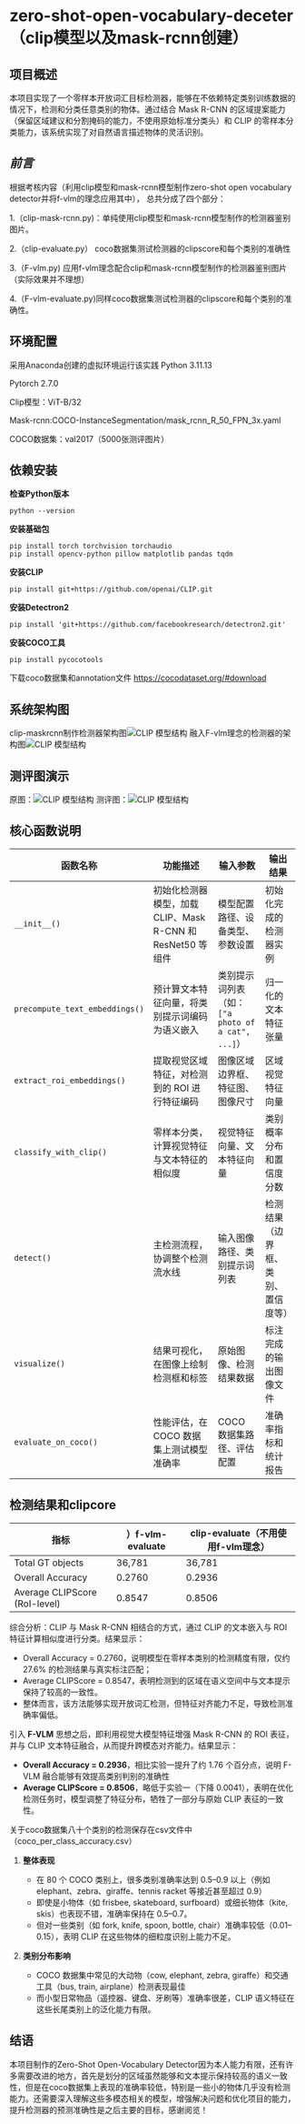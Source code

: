 ﻿# zero-shot-open-vocabulary-deceter（clip模型以及mask-rcnn创建）


## 项目概述

本项目实现了一个零样本开放词汇目标检测器，能够在不依赖特定类别训练数据的情况下，检测和分类任意类别的物体。通过结合 Mask R-CNN 的区域提案能力（保留区域建议和分割掩码的能力，不使用原始标准分类头）和 CLIP 的零样本分类能力，该系统实现了对自然语言描述物体的灵活识别。


## *前言*

根据考核内容（利用clip模型和mask-rcnn模型制作zero-shot open vocabulary detector并将f-vlm的理念应用其中）， 总共分成了四个部分：

1.（clip-mask-rcnn.py)：单纯使用clip模型和mask-rcnn模型制作的检测器鉴别图片。

2.（clip-evaluate.py） coco数据集测试检测器的clipscore和每个类别的准确性

3.（F-vlm.py) 应用f-vlm理念配合clip和mask-rcnn模型制作的检测器鉴别图片（实际效果并不理想）

4.（F-vlm-evaluate.py)同样coco数据集测试检测器的clipscore和每个类别的准确性。




## 环境配置
采用Anaconda创建的虚拟环境运行该实践
Python 3.11.13

Pytorch 2.7.0

Clip模型：ViT-B/32

Mask-rcnn:COCO-InstanceSegmentation/mask_rcnn_R_50_FPN_3x.yaml

COCO数据集：val2017（5000张测评图片）

## 依赖安装
**检查Python版本**

    python --version

 **安装基础包**

    pip install torch torchvision torchaudio
    pip install opencv-python pillow matplotlib pandas tqdm

**安装CLIP**

    pip install git+https://github.com/openai/CLIP.git

 **安装Detectron2**

    pip install 'git+https://github.com/facebookresearch/detectron2.git'

**安装COCO工具**

    pip install pycocotools

下载coco数据集和annotation文件
https://cocodataset.org/#download


## 系统架构图
clip-maskrcnn制作检测器架构图![CLIP 模型结构](image/clip-maskrcnn.png)
融入F-vlm理念的检测器的架构图![CLIP 模型结构](image/F-vlm.png)

## 测评图演示
原图：![CLIP 模型结构](image/animal.png)
测评图：![CLIP 模型结构](image/zero_shot_results.png)

## 核心函数说明
| 函数名称 | 功能描述 | 输入参数 | 输出结果 |
|----------|----------|----------|----------|
| `__init__()` | 初始化检测器模型，加载 CLIP、Mask R-CNN 和 ResNet50 等组件 | 模型配置路径、设备类型、参数设置 | 初始化完成的检测器实例 |
| `precompute_text_embeddings()` | 预计算文本特征向量，将类别提示词编码为语义嵌入 | 类别提示词列表（如：`["a photo of a cat", ...]`） | 归一化的文本特征张量 |
| `extract_roi_embeddings()` | 提取视觉区域特征，对检测到的 ROI 进行特征编码 | 图像区域边界框、特征图、图像尺寸 | 区域视觉特征向量 |
| `classify_with_clip()` | 零样本分类，计算视觉特征与文本特征的相似度 | 视觉特征向量、文本特征向量 | 类别概率分布和置信度分数 |
| `detect()` | 主检测流程，协调整个检测流水线 | 输入图像路径、类别提示词列表 | 检测结果（边界框、类别、置信度等） |
| `visualize()` | 结果可视化，在图像上绘制检测框和标签 | 原始图像、检测结果数据 | 标注完成的输出图像文件 |
| `evaluate_on_coco()` | 性能评估，在 COCO 数据集上测试模型准确率 | COCO 数据集路径、评估配置 | 准确率指标和统计报告 |


## 检测结果和clipcore

| 指标 | ）f-vlm-evaluate | clip-evaluate（不用使用f-vlm理念） |
|------|--------|--------|
| Total GT objects | 36,781 | 36,781 |
| Overall Accuracy | 0.2760 | 0.2936 |
| Average CLIPScore (RoI-level) | 0.8547 | 0.8506 |
综合分析：CLIP 与 Mask R-CNN 相结合的方式，通过 CLIP 的文本嵌入与 ROI 特征计算相似度进行分类。结果显示：
-   Overall Accuracy = 0.2760，说明模型在零样本类别的检测精度有限，仅约 27.6% 的检测结果与真实标注匹配；
-   Average CLIPScore = 0.8547，表明检测到的区域在语义空间中与文本提示保持了较高的一致性。
-   
    整体而言，该方法能够实现开放词汇检测，但特征对齐能力不足，导致检测准确率偏低。
    
引入 **F-VLM** 思想之后，即利用视觉大模型特征增强 Mask R-CNN 的 ROI 表征，并与 CLIP 文本特征融合，从而提升跨模态对齐能力。结果显示：

-   ****Overall Accuracy = 0.2936****，相比实验一提升了约 1.76 个百分点，说明 F-VLM 融合能够有效提高类别判别的准确性
-   ****Average CLIPScore = 0.8506****，略低于实验一（下降 0.0041），表明在优化检测任务时，模型调整了特征分布，牺牲了一部分与原始 CLIP 表征的一致性。

关于coco数据集八十个类别的检测保存在csv文件中（coco_per_class_accuracy.csv）
1.  **整体表现**
    
    - 在 80 个 COCO 类别上，很多类别准确率达到 0.5–0.9 以上（例如 elephant、zebra、giraffe、tennis racket 等接近甚至超过 0.9）
    -   即使是小物体（如 frisbee, skateboard, surfboard）或细长物体（kite, skis）也表现不错，准确率保持在 0.5–0.7。
    -   但对一些类别（如 fork, knife, spoon, bottle, chair）准确率较低（0.01–0.15），表明 CLIP 在这些物体的细粒度识别上能力不足。
2.  **类别分布影响**
    -   COCO 数据集中常见的大动物（cow, elephant, zebra, giraffe）和交通工具（bus, train, airplane）检测表现最佳
    -   而小型日常物品（遥控器、键盘、牙刷等）准确率很差，CLIP 语义特征在这些长尾类别上的泛化能力有限。
## 结语
本项目制作的Zero-Shot Open-Vocabulary Detector因为本人能力有限，还有许多需要改进的地方，首先是划分的区域虽然能够和文本提示保持较高的语义一致性，但是在coco数据集上表现的准确率较低，特别是一些小的物体几乎没有检测能力。还需要深入理解这些多模态相关的模型，增强解决问题和优化项目的能力，提升检测器的预测准确性是之后主要的目标，感谢阅览！

